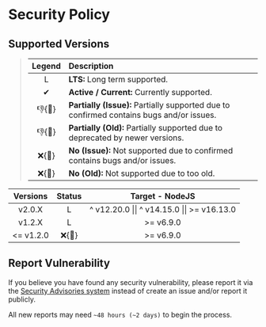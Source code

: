 # Security Policy

## Supported Versions

> | **Legend** | **Description** |
> |:-:|:--|
> | L | **LTS:** Long term supported. |
> | ✔ | **Active / Current:** Currently supported. |
> | 👎{🐛} | **Partially (Issue):** Partially supported due to confirmed contains bugs and/or issues. |
> | 👎{🧓} | **Partially (Old):** Partially supported due to deprecated by newer versions. |
> | ❌{🐛} | **No (Issue):** Not supported due to confirmed contains bugs and/or issues. |
> | ❌{🧓} | **No (Old):** Not supported due to too old. |

| **Versions** | **Status** | **Target - NodeJS** |
|:-:|:-:|:-:|
| v2.0.X | L | ^ v12.20.0 \|\| ^ v14.15.0 \|\| >= v16.13.0 |
| v1.2.X | L | >= v6.9.0 |
| <= v1.2.0 | ❌{🧓} | >= v6.9.0 |

## Report Vulnerability

If you believe you have found any security vulnerability, please report it via the [Security Advisories system](https://github.com/hugoalh-studio/temperature-nodejs/security/advisories/new) instead of create an issue and/or report it publicly.

All new reports may need `~48 hours (~2 days)` to begin the process.
